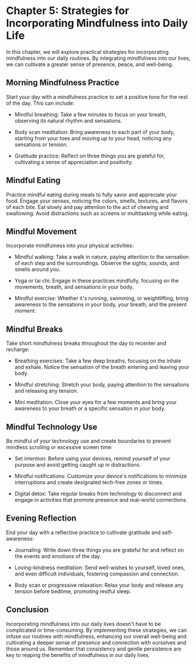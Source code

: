 Chapter 5: Strategies for Incorporating Mindfulness into Daily Life
===================================================================

In this chapter, we will explore practical strategies for incorporating mindfulness into our daily routines. By integrating mindfulness into our lives, we can cultivate a greater sense of presence, peace, and well-being.

Morning Mindfulness Practice
----------------------------

Start your day with a mindfulness practice to set a positive tone for the rest of the day. This can include:

* Mindful breathing: Take a few minutes to focus on your breath, observing its natural rhythm and sensations.

* Body scan meditation: Bring awareness to each part of your body, starting from your toes and moving up to your head, noticing any sensations or tension.

* Gratitude practice: Reflect on three things you are grateful for, cultivating a sense of appreciation and positivity.

Mindful Eating
--------------

Practice mindful eating during meals to fully savor and appreciate your food. Engage your senses, noticing the colors, smells, textures, and flavors of each bite. Eat slowly and pay attention to the act of chewing and swallowing. Avoid distractions such as screens or multitasking while eating.

Mindful Movement
----------------

Incorporate mindfulness into your physical activities:

* Mindful walking: Take a walk in nature, paying attention to the sensation of each step and the surroundings. Observe the sights, sounds, and smells around you.

* Yoga or tai chi: Engage in these practices mindfully, focusing on the movements, breath, and sensations in your body.

* Mindful exercise: Whether it's running, swimming, or weightlifting, bring awareness to the sensations in your body, your breath, and the present moment.

Mindful Breaks
--------------

Take short mindfulness breaks throughout the day to recenter and recharge:

* Breathing exercises: Take a few deep breaths, focusing on the inhale and exhale. Notice the sensation of the breath entering and leaving your body.

* Mindful stretching: Stretch your body, paying attention to the sensations and releasing any tension.

* Mini meditation: Close your eyes for a few moments and bring your awareness to your breath or a specific sensation in your body.

Mindful Technology Use
----------------------

Be mindful of your technology use and create boundaries to prevent mindless scrolling or excessive screen time:

* Set intention: Before using your devices, remind yourself of your purpose and avoid getting caught up in distractions.

* Mindful notifications: Customize your device's notifications to minimize interruptions and create designated tech-free zones or times.

* Digital detox: Take regular breaks from technology to disconnect and engage in activities that promote presence and real-world connections.

Evening Reflection
------------------

End your day with a reflective practice to cultivate gratitude and self-awareness:

* Journaling: Write down three things you are grateful for and reflect on the events and emotions of the day.

* Loving-kindness meditation: Send well-wishes to yourself, loved ones, and even difficult individuals, fostering compassion and connection.

* Body scan or progressive relaxation: Relax your body and release any tension before bedtime, promoting restful sleep.

Conclusion
----------

Incorporating mindfulness into our daily lives doesn't have to be complicated or time-consuming. By implementing these strategies, we can infuse our routines with mindfulness, enhancing our overall well-being and cultivating a deeper sense of presence and connection with ourselves and those around us. Remember that consistency and gentle persistence are key to reaping the benefits of mindfulness in our daily lives.
